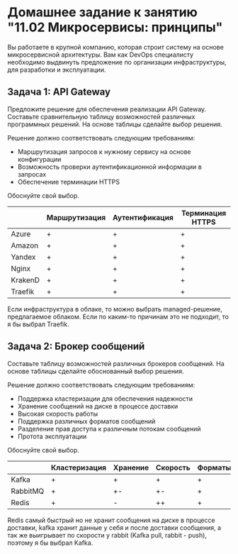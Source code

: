 # Домашнее задание к занятию "11.02 Микросервисы: принципы"

Вы работаете в крупной компанию, которая строит систему на основе микросервисной архитектуры.
Вам как DevOps специалисту необходимо выдвинуть предложение по организации инфраструктуры, для разработки и эксплуатации.


## Задача 1: API Gateway
Предложите решение для обеспечения реализации API Gateway. Составьте сравнительную таблицу возможностей различных программных решений. На основе таблицы сделайте выбор решения.

Решение должно соответствовать следующим требованиям:
- Маршрутизация запросов к нужному сервису на основе конфигурации
- Возможность проверки аутентификационной информации в запросах
- Обеспечение терминации HTTPS

Обоснуйте свой выбор.

|         | Маршрутизация  | Аутентификация | Терминация HTTPS |
|---------|----------------|----------------|------------------|
| Azure   |       +        |       +        |        +         |
| Amazon  |       +        |       +        |        +         |
| Yandex  |       +        |       +        |        +         |
| Nginx   |       +        |       +        |        +         |
| KrakenD |       +        |       +        |        +         |
| Traefik |       +        |       +        |        +         |

Если инфраструктура в облаке, то можно выбрать managed-решение, предлагаемое облаком. Если по каким-то причинам это не подходит, то я бы выбрал Traefik.

## Задача 2: Брокер сообщений

Составьте таблицу возможностей различных брокеров сообщений. На основе таблицы сделайте обоснованный выбор решения.

Решение должно соответствовать следующим требованиям:
- Поддержка кластеризации для обеспечения надежности
- Хранение сообщений на диске в процессе доставки
- Высокая скорость работы
- Поддержка различных форматов сообщений
- Разделение прав доступа к различным потокам сообщений
- Протота эксплуатации

Обоснуйте свой выбор.

|          | Кластеризация | Хранение | Скорость | Форматы | Права | 
|----------|---------------|----------|----------|---------|-------|
| Kafka    |       +       |     +    |    +     |    +    |   +   |
| RabbitMQ |       +       |     +-   |    +-    |    +    |   +   | 
| Redis    |       +       |     -    |    ++    |    +    |   +   |

Redis самый быстрый но не хранит сообщения на диске в процессе доставки,
kafka хранит данные у себя и после доставки сообщения, а так же выигрывает по скорости у rabbit (Kafka pull, rabbit - push), поэтому я бы выбрал Kafka.
